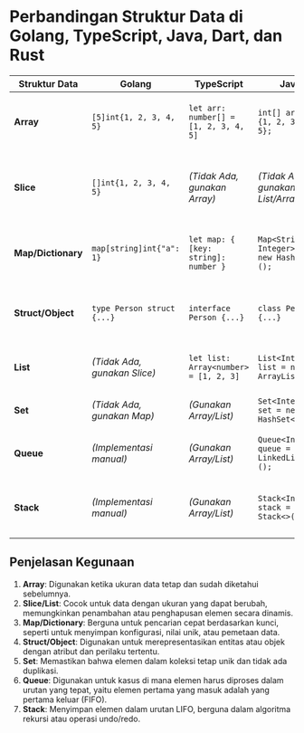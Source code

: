 # Perbandingan Struktur Data di Golang, TypeScript, Java, Dart, dan Rust

| **Struktur Data**  | **Golang**                   | **TypeScript**                        | **Java**                                      | **Dart**                           | **Rust**                             | **Kegunaan**                                                               |
| ------------------ | ---------------------------- | ------------------------------------- | --------------------------------------------- | ---------------------------------- | ------------------------------------ | -------------------------------------------------------------------------- |
| **Array**          | `[5]int{1, 2, 3, 4, 5}`      | `let arr: number[] = [1, 2, 3, 4, 5]` | `int[] arr = {1, 2, 3, 4, 5};`                | `List<int> arr = [1, 2, 3, 4, 5];` | `[1, 2, 3, 4, 5]` (Fixed Size)       | Menyimpan elemen dengan jumlah tetap dan tipe data yang sama.              |
| **Slice**          | `[]int{1, 2, 3, 4, 5}`       | _(Tidak Ada, gunakan Array)_          | _(Tidak Ada, gunakan List/ArrayList)_         | _(Tidak Ada, gunakan List)_        | `vec![1, 2, 3, 4, 5]` (Dynamic Size) | Versi dinamis dari array, memungkinkan penambahan atau penghapusan elemen. |
| **Map/Dictionary** | `map[string]int{"a": 1}`     | `let map: { [key: string]: number }`  | `Map<String, Integer> map = new HashMap<>();` | `Map<String, int> map = {'a': 1};` | `HashMap<String, i32>::new()`        | Menyimpan pasangan kunci-nilai untuk pencarian data dengan kunci unik.     |
| **Struct/Object**  | `type Person struct {...}`   | `interface Person {...}`              | `class Person {...}`                          | `class Person {...}`               | `struct Person {...}`                | Digunakan untuk merepresentasikan entitas dengan atribut dan perilaku.     |
| **List**           | _(Tidak Ada, gunakan Slice)_ | `let list: Array<number> = [1, 2, 3]` | `List<Integer> list = new ArrayList<>();`     | `List<int> list = [1, 2, 3];`      | `Vec<i32>::new()`                    | Menyimpan elemen secara dinamis dengan ukuran fleksibel.                   |
| **Set**            | _(Tidak Ada, gunakan Map)_   | _(Gunakan Array/List)_                | `Set<Integer> set = new HashSet<>();`         | `Set<int> set = {1, 2, 3};`        | `HashSet::new()`                     | Menyimpan elemen unik tanpa duplikasi.                                     |
| **Queue**          | _(Implementasi manual)_      | _(Gunakan Array/List)_                | `Queue<Integer> queue = new LinkedList<>();`  | `Queue<int> queue = Queue();`      | _(Implementasi manual)_              | Struktur data FIFO (First-In-First-Out) untuk antrian tugas/data.          |
| **Stack**          | _(Implementasi manual)_      | _(Gunakan Array/List)_                | `Stack<Integer> stack = new Stack<>();`       | _(Tidak Ada, gunakan List/Queue)_  | `VecDeque::new()`                    | Struktur data LIFO (Last-In-First-Out) untuk menyimpan data sementara.     |

## Penjelasan Kegunaan

1. **Array**: Digunakan ketika ukuran data tetap dan sudah diketahui sebelumnya.
2. **Slice/List**: Cocok untuk data dengan ukuran yang dapat berubah, memungkinkan penambahan atau penghapusan elemen secara dinamis.
3. **Map/Dictionary**: Berguna untuk pencarian cepat berdasarkan kunci, seperti untuk menyimpan konfigurasi, nilai unik, atau pemetaan data.
4. **Struct/Object**: Digunakan untuk merepresentasikan entitas atau objek dengan atribut dan perilaku tertentu.
5. **Set**: Memastikan bahwa elemen dalam koleksi tetap unik dan tidak ada duplikasi.
6. **Queue**: Digunakan untuk kasus di mana elemen harus diproses dalam urutan yang tepat, yaitu elemen pertama yang masuk adalah yang pertama keluar (FIFO).
7. **Stack**: Menyimpan elemen dalam urutan LIFO, berguna dalam algoritma rekursi atau operasi undo/redo.
